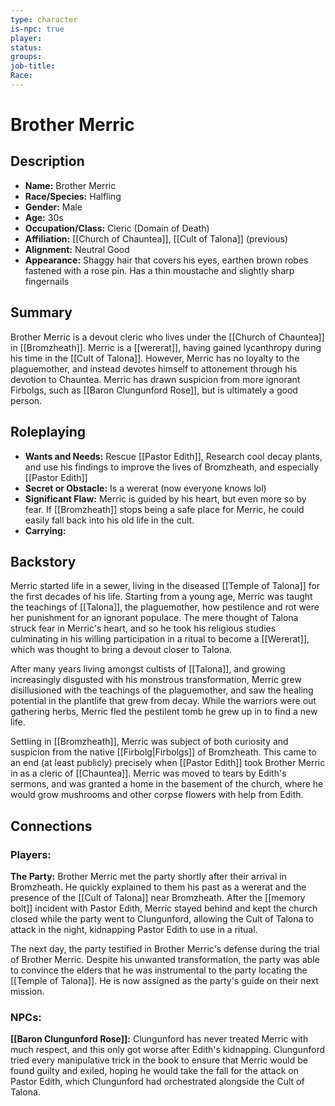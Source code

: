 ```yaml
---
type: character
is-npc: true
player: 
status: 
groups: 
job-title: 
Race:
---
```

# Brother Merric

## Description
- **Name:** Brother Merric
- **Race/Species:** Halfling
- **Gender:** Male
- **Age:** 30s
- **Occupation/Class:** Cleric (Domain of Death)
- **Affiliation:** [[Church of Chauntea]], [[Cult of Talona]] (previous)
- **Alignment:** Neutral Good
- **Appearance:** Shaggy hair that covers his eyes, earthen brown robes fastened with a rose pin. Has a thin moustache and slightly sharp fingernails

## Summary
Brother Merric is a devout cleric who lives under the [[Church of Chauntea]] in [[Bromzheath]]. Merric is a [[wererat]], having gained lycanthropy during his time in the [[Cult of Talona]]. However, Merric has no loyalty to the plaguemother, and instead devotes himself to attonement through his devotion to Chauntea. Merric has drawn suspicion from more ignorant Firbolgs, such as [[Baron Clungunford Rose]], but is ultimately a good person.

## Roleplaying
 - **Wants and Needs:** Rescue [[Pastor Edith]], Research cool decay plants, and use his findings to improve the lives of Bromzheath, and especially [[Pastor Edith]]
 - **Secret or Obstacle:** Is a wererat (now everyone knows lol)
 - **Significant Flaw:** Merric is guided by his heart, but even more so by fear. If [[Bromzheath]] stops being a safe place for Merric, he could easily fall back into his old life in the cult.
 - **Carrying:**


## Backstory
Merric started life in a sewer, living in the diseased [[Temple of Talona]] for the first decades of his life. Starting from a young age, Merric was taught the teachings of [[Talona]], the plaguemother, how pestilence and rot were her punishment for an ignorant populace. The mere thought of Talona struck fear in Merric's heart, and so he took his religious studies culminating in his willing participation in a ritual to become a [[Wererat]], which was thought to bring a devout closer to Talona.

After many years living amongst cultists of [[Talona]], and growing increasingly disgusted with his monstrous transformation, Merric grew disillusioned with the teachings of the plaguemother, and saw the healing potential in the plantlife that grew from decay. While the warriors were out gathering herbs, Merric fled the pestilent tomb he grew up in to find a new life. 

Settling in [[Bromzheath]], Merric was subject of both curiosity and suspicion from the native [[Firbolg|Firbolgs]] of Bromzheath. This came to an end (at least publicly) precisely when [[Pastor Edith]] took Brother Merric in as a cleric of [[Chauntea]]. Merric was moved to tears by Edith's sermons, and was granted a home in the basement of the church, where he would grow mushrooms and other corpse flowers with help from Edith.

## Connections


### Players:
**The Party:** Brother Merric met the party shortly after their arrival in Bromzheath. He quickly explained to them his past as a wererat and the presence of the [[Cult of Talona]] near Bromzheath. After the [[memory bolt]] incident with Pastor Edith, Merric stayed behind and kept the church closed while the party went to Clungunford, allowing the Cult of Talona to attack in the night, kidnapping Pastor Edith to use in a ritual.

The next day, the party testified in Brother Merric's defense during the trial of Brother Merric. Despite his unwanted transformation, the party was able to convince the elders that he was instrumental to the party locating the [[Temple of Talona]]. He is now assigned as the party's guide on their next mission.

### NPCs:

**[[Baron Clungunford Rose]]:** Clungunford has never treated Merric with much respect, and this only got worse after Edith's kidnapping. Clungunford tried every manipulative trick in the book to ensure that Merric would be found guilty and exiled, hoping he would take the fall for the attack on Pastor Edith, which Clungunford had orchestrated alongside the Cult of Talona.